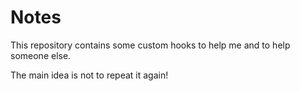 # Notes

This repository contains some custom hooks to help me and to help someone else.

The main idea is not to repeat it again!
